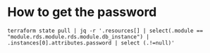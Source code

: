 # How to get the password
```
terraform state pull | jq -r '.resources[] | select(.module == "module.rds.module.rds.module.db_instance") | .instances[0].attributes.password | select (.!=null)'
```